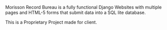 Morisson Record Bureau is a fully functional Django Websites with multiple pages and HTML-5 forms that submit data into a SQL lite database. 


This is a Proprietary Project made for client. 

